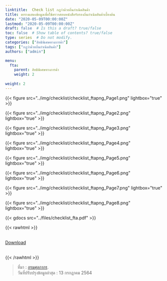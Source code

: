 ```yaml
---
linktitle:  Check list กฎว่าด้วยถิ่นกำเนิดสินค้า
title: ตารางแสดงข้อมูลเพื่อใช้ตรวจสอบหนังสือรับรองถิ่นกำเนิดสินค้าเบื้องต้น
date: "2020-05-09T00:00:00Z"
lastmod: "2020-05-09T00:00:00Z"
draft: false  # Is this a draft? true/false
toc: false  # Show table of contents? true/false
type: series  # Do not modify.
categories: ["สิทธิพิเศษทางการค้า"]
tags: ["กฎว่าด้วยถิ่นกำเนิดสินค้า"]
authors: ["admin"]

menu:
  fta:
    parent: สิทธิพิเศษทางการค้า
    weight: 2
    
weight: 2
---
```




{{< figure src="../img/checklist/checklist_ftapng_Page1.png"  lightbox="true" >}}

{{< figure src="../img/checklist/checklist_ftapng_Page2.png"  lightbox="true" >}}

{{< figure src="../img/checklist/checklist_ftapng_Page3.png"  lightbox="true" >}}

{{< figure src="../img/checklist/checklist_ftapng_Page4.png"  lightbox="true" >}}

{{< figure src="../img/checklist/checklist_ftapng_Page5.png"  lightbox="true" >}}

{{< figure src="../img/checklist/checklist_ftapng_Page6.png"  lightbox="true" >}}

{{< figure src="../img/checklist/checklist_ftapng_Page7.png"  lightbox="true" >}}

{{< figure src="../img/checklist/checklist_ftapng_Page8.png"  lightbox="true" >}}





{{< gdocs src="../files/checklist_fta.pdf" >}}

{{< rawhtml >}}
<br>

<br>
<div class="article-tags">
<a class="badge badge-danger" href="../files/checklist_fta.pdf" target="_blank" id="download_files_new">Download</a>

</div>
<br>

{{< /rawhtml >}}

> ที่มา : [กรมศุลกากร](https://www.customs.go.th/list_strc_download.php?ini_content=fta_and_wto_160809_01_160809_04&ini_menu=menu_interest_and_law_160421_03&lang=th&root_left_menu=menu_interest_and_law_160421_03&left_menu=menu_interest_and_law_160421_03_160928_02).  
วันที่ปรับปรุงข้อมูลล่าสุด :  13 กรกฎาคม 2564

